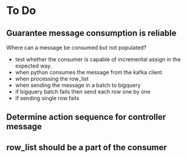 # To Do

## Guarantee message consumption is reliable

Where can a message be consumed but not populated?
- test whether the consumer is capable of incremental assign in the expected way.
- when python consumes the message from the kafka client
- when processing the row_list
- when sending the message in a batch to bigquery
- if bigquery batch fails then send each row one by one
- if sending single row fails

## Determine action sequence for controller message

## row_list should be a part of the consumer